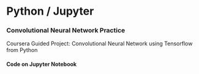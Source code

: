 # Python / Jupyter

### Convolutional Neural Network Practice

Coursera Guided Project: Convolutional Neural Network using Tensorflow from Python

#### Code on Jupyter Notebook